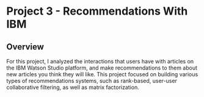 # Project 3 - Recommendations With IBM

## Overview

For this project, I analyzed the interactions that users have with articles on the IBM Watson Studio platform, and make recommendations to them about new articles you think they will like. This project focused on building various types of recommendations systems,
such as rank-based, user-user collaborative filtering, as well as matrix factorization.

